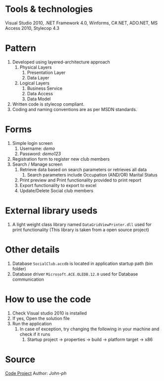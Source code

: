 # Tools & technologies
Visual Studio 2010, .NET Framework 4.0, Winforms, C#.NET, ADO.NET, MS Access 2010, Stylecop 4.3

# Pattern
1. Developed using layered-architecture approach
	1. Physical Layers
		1. Presentation Layer
		2. Data Layer
	2. Logical Layers
		1. Business Service
		2. Data Access
		3. Data Model
2. Written code is stylecop compliant.
3. Coding and naming conventions are as per MSDN standards.

# Forms
1. Simple login screen
	1. Username: *demo*
	2. Password: *demo123*
1. Registration form to register new club members
2. Search / Manage screen
	1. Retrieve data based on search parameters or retrieves all data 
		1. Search parameters include Occupation (AND/OR) Marital Status			
	2. Print preview and Print functionality provided to print report
	3. Export functionality to export to excel
	4. Update/Delete Social club members

# External library useds
1. A light weight class library named `DataGridViewPrinter.dll` used for print functionality
(This library is taken from a open source project)

# Other details
1. Database `SocialClub.accdb` is located in application startup path (bin folder)
2. Database driver `Microsoft.ACE.OLEDB.12.0` used for Database communication

# How to use the code
1. Check Visual studio 2010 is installed
2. If yes, Open the solution file
3. Run the application
	1. In case of exception, try changing the following in your machine and check if it runs
		1. Startup project -> properties -> build -> platform target -> x86

# Source
[Code Project](https://www.codeproject.com/Articles/607868/Social-Club-Sample-application-using-WinForms-Csha)
Author: _John-ph_ 

